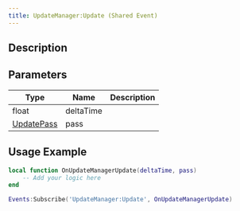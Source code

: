 ```yaml
---
title: UpdateManager:Update (Shared Event)
---
```

## Description

## Parameters

| Type                                         | Name      | Description |
| -------------------------------------------- | --------- | ----------- |
| float                                        | deltaTime |             |
| [UpdatePass](/vext/ref/cls/fb/updatepass) | pass      |             |

## Usage Example

``` lua
local function OnUpdateManagerUpdate(deltaTime, pass)
    -- Add your logic here
end

Events:Subscribe('UpdateManager:Update', OnUpdateManagerUpdate)
```
